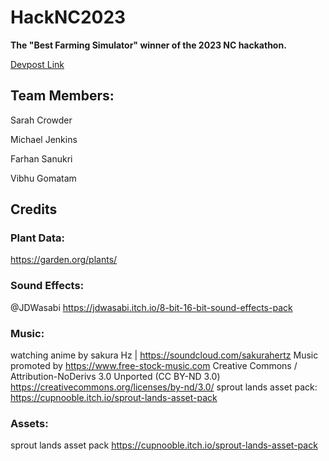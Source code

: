 # HackNC2023

**The "Best Farming Simulator" winner of the 2023 NC hackathon.**


[Devpost Link](https://devpost.com/software/pocketgarden)



## Team Members: 

Sarah Crowder

Michael Jenkins

Farhan Sanukri

Vibhu Gomatam



## Credits

### Plant Data: 
https://garden.org/plants/

### Sound Effects: 
@JDWasabi
https://jdwasabi.itch.io/8-bit-16-bit-sound-effects-pack

### Music: 
watching anime by sakura Hz | https://soundcloud.com/sakurahertz
Music promoted by https://www.free-stock-music.com
Creative Commons / Attribution-NoDerivs 3.0 Unported (CC BY-ND 3.0)
https://creativecommons.org/licenses/by-nd/3.0/
sprout lands asset pack: https://cupnooble.itch.io/sprout-lands-asset-pack

### Assets: 
sprout lands asset pack
https://cupnooble.itch.io/sprout-lands-asset-pack
